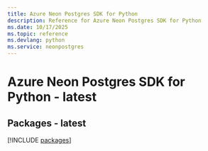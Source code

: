 ```yaml
---
title: Azure Neon Postgres SDK for Python
description: Reference for Azure Neon Postgres SDK for Python
ms.date: 10/17/2025
ms.topic: reference
ms.devlang: python
ms.service: neonpostgres
---
```

# Azure Neon Postgres SDK for Python - latest
## Packages - latest
[!INCLUDE [packages](neon-postgres-index.md)]
